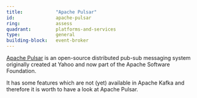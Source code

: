 ```yaml
---
title:            "Apache Pulsar"
id:               apache-pulsar
ring:             assess
quadrant:         platforms-and-services
type:             general
building-block:   event-broker 
---
```


[Apache Pulsar](https://pulsar.apache.org/) is an open-source distributed pub-sub messaging system originally created at Yahoo and now part of the Apache Software Foundation.

It has some features which are not (yet) available in Apache Kafka and therefore it is worth to have a look at Apache Pulsar.
